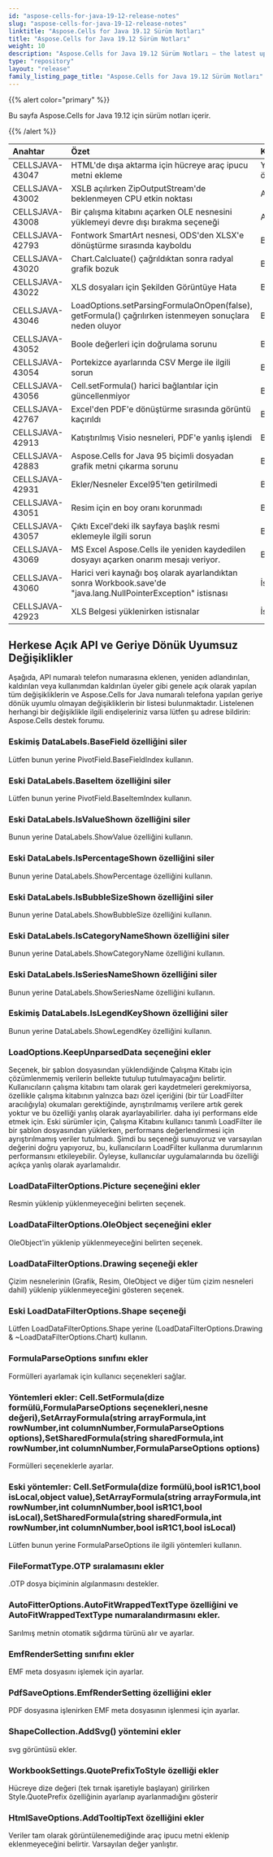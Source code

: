 ```yaml
---
id: "aspose-cells-for-java-19-12-release-notes"
slug: "aspose-cells-for-java-19-12-release-notes"
linktitle: "Aspose.Cells for Java 19.12 Sürüm Notları"
title: "Aspose.Cells for Java 19.12 Sürüm Notları"
weight: 10
description: "Aspose.Cells for Java 19.12 Sürüm Notları – the latest updates and fixes."
type: "repository"
layout: "release"
family_listing_page_title: "Aspose.Cells for Java 19.12 Sürüm Notları"
---
```

{{% alert color="primary" %}} 

Bu sayfa Aspose.Cells for Java 19.12 için sürüm notları içerir.

{{% /alert %}} 

|**Anahtar**|**Özet**|**Kategori**|
|:- |:- |:- |
|CELLSJAVA-43047|HTML'de dışa aktarma için hücreye araç ipucu metni ekleme|Yeni özellik|
|CELLSJAVA-43002|XSLB açılırken ZipOutputStream'de beklenmeyen CPU etkin noktası|Artırma|
|CELLSJAVA-43008|Bir çalışma kitabını açarken OLE nesnesini yüklemeyi devre dışı bırakma seçeneği|Artırma|
|CELLSJAVA-42793|Fontwork SmartArt nesnesi, ODS'den XLSX'e dönüştürme sırasında kayboldu|Böcek|
|CELLSJAVA-43020|Chart.Calcluate() çağrıldıktan sonra radyal grafik bozuk|Böcek|
|CELLSJAVA-43022|XLS dosyaları için Şekilden Görüntüye Hata|Böcek|
|CELLSJAVA-43046|LoadOptions.setParsingFormulaOnOpen(false), getFormula() çağrılırken istenmeyen sonuçlara neden oluyor|Böcek|
|CELLSJAVA-43052|Boole değerleri için doğrulama sorunu|Böcek|
|CELLSJAVA-43054|Portekizce ayarlarında CSV Merge ile ilgili sorun|Böcek|
|CELLSJAVA-43056|Cell.setFormula() harici bağlantılar için güncellenmiyor|Böcek|
|CELLSJAVA-42767|Excel'den PDF'e dönüştürme sırasında görüntü kaçırıldı|Böcek|
|CELLSJAVA-42913|Katıştırılmış Visio nesneleri, PDF'e yanlış işlendi|Böcek|
|CELLSJAVA-42883|Aspose.Cells for Java 95 biçimli dosyadan grafik metni çıkarma sorunu|Böcek|
|CELLSJAVA-42931|Ekler/Nesneler Excel95'ten getirilmedi|Böcek|
|CELLSJAVA-43051|Resim için en boy oranı korunmadı|Böcek|
|CELLSJAVA-43057|Çıktı Excel'deki ilk sayfaya başlık resmi eklemeyle ilgili sorun|Böcek|
|CELLSJAVA-43069|MS Excel Aspose.Cells ile yeniden kaydedilen dosyayı açarken onarım mesajı veriyor.|Böcek|
|CELLSJAVA-43060|Harici veri kaynağı boş olarak ayarlandıktan sonra Workbook.save'de "java.lang.NullPointerException" istisnası|İstisna|
|CELLSJAVA-42923|XLS Belgesi yüklenirken istisnalar|İstisna|

## **Herkese Açık API ve Geriye Dönük Uyumsuz Değişiklikler**
Aşağıda, API numaralı telefon numarasına eklenen, yeniden adlandırılan, kaldırılan veya kullanımdan kaldırılan üyeler gibi genele açık olarak yapılan tüm değişikliklerin ve Aspose.Cells for Java numaralı telefona yapılan geriye dönük uyumlu olmayan değişikliklerin bir listesi bulunmaktadır. Listelenen herhangi bir değişiklikle ilgili endişeleriniz varsa lütfen şu adrese bildirin: Aspose.Cells destek forumu.
### **Eskimiş DataLabels.BaseField özelliğini siler**
Lütfen bunun yerine PivotField.BaseFieldIndex kullanın.
### **Eski DataLabels.BaseItem özelliğini siler**
Lütfen bunun yerine PivotField.BaseItemIndex kullanın.
### **Eski DataLabels.IsValueShown özelliğini siler**
Bunun yerine DataLabels.ShowValue özelliğini kullanın.
### **Eski DataLabels.IsPercentageShown özelliğini siler**
Bunun yerine DataLabels.ShowPercentage özelliğini kullanın.
### **Eski DataLabels.IsBubbleSizeShown özelliğini siler**
Bunun yerine DataLabels.ShowBubbleSize özelliğini kullanın.
### **Eski DataLabels.IsCategoryNameShown özelliğini siler**
Bunun yerine DataLabels.ShowCategoryName özelliğini kullanın.
### **Eski DataLabels.IsSeriesNameShown özelliğini siler**
Bunun yerine DataLabels.ShowSeriesName özelliğini kullanın.
### **Eskimiş DataLabels.IsLegendKeyShown özelliğini siler**
Bunun yerine DataLabels.ShowLegendKey özelliğini kullanın.
### **LoadOptions.KeepUnparsedData seçeneğini ekler**
Seçenek, bir şablon dosyasından yüklendiğinde Çalışma Kitabı için çözümlenmemiş verilerin bellekte tutulup tutulmayacağını belirtir. Kullanıcıların çalışma kitabını tam olarak geri kaydetmeleri gerekmiyorsa, özellikle çalışma kitabının yalnızca bazı özel içeriğini (bir tür LoadFilter aracılığıyla) okumaları gerektiğinde, ayrıştırılmamış verilere artık gerek yoktur ve bu özelliği yanlış olarak ayarlayabilirler. daha iyi performans elde etmek için. Eski sürümler için, Çalışma Kitabını kullanıcı tanımlı LoadFilter ile bir şablon dosyasından yüklerken, performans değerlendirmesi için ayrıştırılmamış veriler tutulmadı. Şimdi bu seçeneği sunuyoruz ve varsayılan değerini doğru yapıyoruz, bu, kullanıcıların LoadFilter kullanma durumlarının performansını etkileyebilir. Öyleyse, kullanıcılar uygulamalarında bu özelliği açıkça yanlış olarak ayarlamalıdır.
### **LoadDataFilterOptions.Picture seçeneğini ekler**
Resmin yüklenip yüklenmeyeceğini belirten seçenek.
### **LoadDataFilterOptions.OleObject seçeneğini ekler**
OleObject'in yüklenip yüklenmeyeceğini belirten seçenek.
### **LoadDataFilterOptions.Drawing seçeneği ekler**
Çizim nesnelerinin (Grafik, Resim, OleObject ve diğer tüm çizim nesneleri dahil) yüklenip yüklenmeyeceğini gösteren seçenek.
### **Eski LoadDataFilterOptions.Shape seçeneği**
Lütfen LoadDataFilterOptions.Shape yerine (LoadDataFilterOptions.Drawing & ~LoadDataFilterOptions.Chart) kullanın.
### **FormulaParseOptions sınıfını ekler**
Formülleri ayarlamak için kullanıcı seçenekleri sağlar.
### **Yöntemleri ekler: Cell.SetFormula(dize formülü,FormulaParseOptions seçenekleri,nesne değeri),SetArrayFormula(string arrayFormula,int rowNumber,int columnNumber,FormulaParseOptions options),SetSharedFormula(string sharedFormula,int rowNumber,int columnNumber,FormulaParseOptions options)**
Formülleri seçeneklerle ayarlar.
### **Eski yöntemler: Cell.SetFormula(dize formülü,bool isR1C1,bool isLocal,object value),SetArrayFormula(string arrayFormula,int rowNumber,int columnNumber,bool isR1C1,bool isLocal),SetSharedFormula(string sharedFormula,int rowNumber,int columnNumber,bool isR1C1,bool isLocal)**
Lütfen bunun yerine FormulaParseOptions ile ilgili yöntemleri kullanın.
### **FileFormatType.OTP sıralamasını ekler**
.OTP dosya biçiminin algılanmasını destekler.
### **AutoFitterOptions.AutoFitWrappedTextType özelliğini ve AutoFitWrappedTextType numaralandırmasını ekler.**
Sarılmış metnin otomatik sığdırma türünü alır ve ayarlar.
### **EmfRenderSetting sınıfını ekler**
EMF meta dosyasını işlemek için ayarlar.
### **PdfSaveOptions.EmfRenderSetting özelliğini ekler**
PDF dosyasına işlenirken EMF meta dosyasının işlenmesi için ayarlar.
### **ShapeCollection.AddSvg() yöntemini ekler**
svg görüntüsü ekler.
### **WorkbookSettings.QuotePrefixToStyle özelliği ekler**
Hücreye dize değeri (tek tırnak işaretiyle başlayan) girilirken Style.QuotePrefix özelliğinin ayarlanıp ayarlanmadığını gösterir
### **HtmlSaveOptions.AddTooltipText özelliğini ekler**
Veriler tam olarak görüntülenemediğinde araç ipucu metni eklenip eklenmeyeceğini belirtir. Varsayılan değer yanlıştır.
